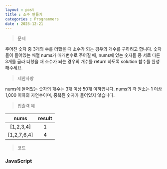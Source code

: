 ```yaml
---
layout : post
title : 소수 만들기
categories : Programmers
date : 2023-12-21
---
```

> 문제<br>

주어진 숫자 중 3개의 수를 더했을 때 소수가 되는 경우의 개수를 구하려고 합니다. 숫자들이 들어있는 배열 nums가 매개변수로 주어질 때, nums에 있는 숫자들 중 서로 다른 3개를 골라 더했을 때 소수가 되는 경우의 개수를 return 하도록 solution 함수를 완성해주세요.

> 제한사항<br>

nums에 들어있는 숫자의 개수는 3개 이상 50개 이하입니다.
nums의 각 원소는 1 이상 1,000 이하의 자연수이며, 중복된 숫자가 들어있지 않습니다.

> 입출력 예<br>

|nums|result|
|:--:|:--:|
|[1,2,3,4]|1|
|[1,2,7,6,4]|4|


> 코드

### JavaScript

<script src="https://gist.github.com/kwontaehoon/a129025c35550f56027e4bbf49a89c3d.js"></script>